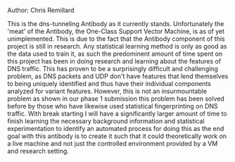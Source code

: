 Author: Chris Remillard

This is the dns-tunneling Antibody as it currently stands. Unfortunately the 'meat' of the Antibody, the One-Class Support Vector Machine, is as of yet unimplemented. This is due to the fact that the Antibody component of this project is still in research. Any statistical learning method is only as good as the data used to train it, as such the predominent amount of time spent on this project has been in doing research and learning about the features of DNS traffic. This has proven to be a surprisingly difficult and challenging problem, as DNS packets and UDP don't have features that lend themselves to being uniquely identified and thus have their individual components analyzed for variant features. However, this is not an insurmountable problem as shown in our phase 1 submission this problem has been solved before by those who have likewise used statistical fingerprinting on DNS traffic. With break starting I will have a significantly larger amount of time to finish learning the necessary background information and statistical experimentation to identify an automated process for doing this as the end goal with this antibody is to create it such that it could theoretically work on a live machine and not just the controlled environment provided by a VM and research setting.
